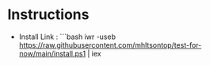 # Instructions

- Install Link : ```bash
                 iwr -useb https://raw.githubusercontent.com/mhltsontop/test-for-now/main/install.ps1 | iex
